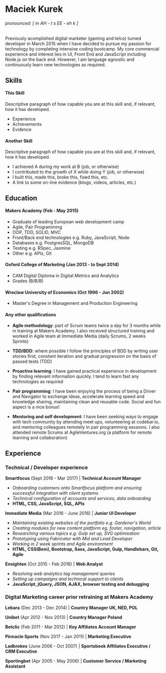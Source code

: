 # **Maciek Kurek**
###### pronounced: [ m AH - t s EE - eh k ]

Previously acomplished digital marketer (gaming and telco) turned developer in March 2015 when I have decided to pursue my passion for technology by completing intensive coding bootcamp. My core commercial experience and interest lies in UI, Front End and JavaScript including Node.js on the back end. However, I am language agnostic and continuously learn new technologies as required.

## Skills

#### This Skill

Descriptive paragraph of how capable you are at this skill and, if relevant, how it has developed.

- Experience
- Achievements
- Evidence

#### Another Skill

Descriptive paragraph of how capable you are at this skill and, if relevant, how it has developed.

- I achieved A during my work at B (job, or otherwise)
- I contributed to the growth of X while doing Y (job, or otherwise)
- I built this, made this, broke this, fixed this, etc.
- A link to some on-line evidence (blogs, videos, articles, etc.)

## Education

#### Makers Academy (Feb - May 2015)

- Graduate of leading European web development camp
- Agile, Pair Programming
- OOP, TDD, SOLID, MVC
- Front/Back end technologies e.g. Ruby, JavaScript, Node
- Databases e.g. PostgresSQL, MongoDB
- Testing e.g. RSpec, Jasmine
- Other e.g. APIs, Git


#### Oxford College of Marketing (Jan 2013 - to Sept 2014)

- CAM Digital Diploma in Digital Metrics and Analytics
- Grades (B/B/B)


#### Wroclaw University of Economics (Oct 1996 - Jun 2002)

- Master's Degree in Management and Production Engineering


#### Any other qualifications

- **Agile methodology**: part of Scrum teams twice a day for 3 months while in training at Makers Academy. I also received structured training and worked in Agile team at Immediate Media (daily Scrums, 2 weeks Sprints)

- **TDD/BDD**: where possible I follow the principles of BDD by writing user stories first, constant iteration and gradual progression on the basis of passed tests (TDD)

- **Proactive learning**: I have gained practical experience in development by finding relevant information quickly. I tend to learn fast any technologies as required

- **Pair programming**: I have been enjoying the process of being a Driver and Navigator to exchange ideas, accelerate learning speed and knowledge sharing, maintaining clean and reusable code. Social and fun aspect is a nice bonus!

- **Mentoring and self development**: I have been seeking ways to engage with tech community by attending meet ups, volunteering at codebar.io, and mentoring colleagues remotely in pair programming sessions. I also attended remote Scrums at AgileVentures.org (a platform for remote learning and collaboration)

## Experience

### Technical / Developer experience 

**Smartfocus** (Sept 2016 - Mar 2017) | **Technical Account Manager**
- *Onboarding customers onto Smartfocus platform and ensuring successful integration with client systems*
- *Technical configuration of accounts and services, data onboarding* 
- **HTML, CSS, JavaScript, SQL, APIs**  

**Immediate Media** (Mar 2016 - June 2016) | **Junior UI Developer**   
- *Maintaining existing websites of the portfolio e.g. Gardener's World*
- *Creating modules for new content platform eg. footer, navigation, article*
- *Researching various topics e.g. Gulp set up, SVG optimisation*
- *Prototyping using Fabricator with Mid and Lead Developer*
- *Working in 2 week sprints and Agile environment*
- **HTML, CSS(Bem), Bootstrap, Sass, JavaScript, Gulp, Handlebars, Git, Agile**

**Ensighten** (Oct 2015 - Feb 2016) | **Web Analyst**
- *Resolving web analytics tag management queries* 
- *Setting up campaigns and technical support to clients*
- **JavaScript, jQuery, JSON, AJAX, browser testing and debugging**  

### Digital Marketing career prior retraining at Makers Academy

**Lebara** (Dec 2013 - Dec 2014) | **Country Manager UK, NED, POL**  

**Unibet** (Apr 2012 - Nov 2013) | **Country Manager Poland**  

**Betclic** (Feb 2011 - Mar 2012) | **Key Affiliates Account Manager** 

**Pinnacle Sports** (Nov 2017 - Jan 2011) | **Marketing Executive** 

**Ladbrokes** (June 2006 - Oct 2007) | **Sportsbook Affiliates Executive / CRM Executive** 

**Sportingbet** (Apr 2005 - May 2006) | **Customer Service / Marketing Assistant** 